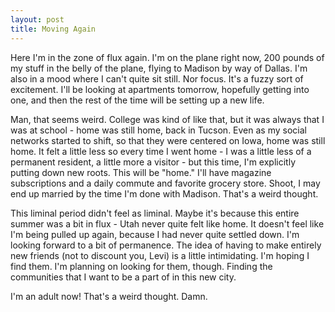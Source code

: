 ```yaml
---
layout: post
title: Moving Again
---
```


Here I'm in the zone of flux again. I'm on the plane right now, 200 pounds of my stuff in the belly of the plane, flying to Madison by way of Dallas. I'm also in a mood where I can't quite sit still. Nor focus. It's a fuzzy sort of excitement. I'll be looking at apartments tomorrow, hopefully getting into one, and then the rest of the time will be setting up a new life.

Man, that seems weird. College was kind of like that, but it was always that I was at school - home was still home, back in Tucson. Even as my social networks started to shift, so that they were centered on Iowa, home was still home. It felt a little less so every time I went home - I was a little less of a permanent resident, a little more a visitor - but this time, I'm explicitly putting down new roots. This will be "home." I'll have magazine subscriptions and a daily commute and favorite grocery store. Shoot, I may end up married by the time I'm done with Madison. That's a weird thought.

This liminal period didn't feel as liminal. Maybe it's because this entire summer was a bit in flux - Utah never quite felt like home. It doesn't feel like I'm being pulled up again, because I had never quite settled down. I'm looking forward to a bit of permanence. The idea of having to make entirely new friends (not to discount you, Levi) is a little intimidating. I'm hoping I find them. I'm planning on looking for them, though. Finding the communities that I want to be a part of in this new city.

I'm an adult now! That's a weird thought. Damn.